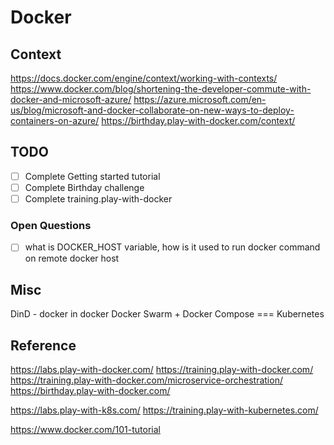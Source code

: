 # Docker

## Context

https://docs.docker.com/engine/context/working-with-contexts/
https://www.docker.com/blog/shortening-the-developer-commute-with-docker-and-microsoft-azure/
https://azure.microsoft.com/en-us/blog/microsoft-and-docker-collaborate-on-new-ways-to-deploy-containers-on-azure/
https://birthday.play-with-docker.com/context/

## TODO

- [ ] Complete Getting started tutorial
- [ ] Complete Birthday challenge
- [ ] Complete training.play-with-docker

### Open Questions

- [ ] what is DOCKER_HOST variable, how is it used to run docker command on remote docker host

## Misc

DinD - docker in docker
Docker Swarm + Docker Compose === Kubernetes

## Reference

https://labs.play-with-docker.com/
https://training.play-with-docker.com/
https://training.play-with-docker.com/microservice-orchestration/
https://birthday.play-with-docker.com/

https://labs.play-with-k8s.com/
https://training.play-with-kubernetes.com/

https://www.docker.com/101-tutorial
